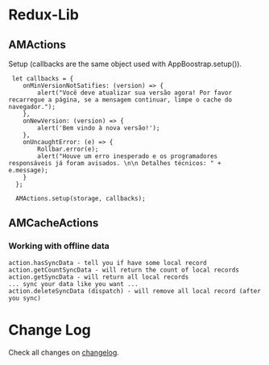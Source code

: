 # Redux-Lib


## AMActions


Setup (callbacks are the same object used with AppBoostrap.setup()).
```
 let callbacks = {
    onMinVersionNotSatifies: (version) => {
        alert("Você deve atualizar sua versão agora! Por favor recarregue a página, se a mensagem continuar, limpe o cache do navegador.");
    },
    onNewVersion: (version) => {
        alert('Bem vindo à nova versão!');
    },
    onUncaughtError: (e) => {
        Rollbar.error(e);
        alert("Houve um erro inesperado e os programadores responsáveis já foram avisados. \n\n Detalhes técnicos: " + e.message);
    }
  };

  AMActions.setup(storage, callbacks);
```

## AMCacheActions


### Working with offline data

```
action.hasSyncData - tell you if have some local record
action.getCountSyncData - will return the count of local records
action.getSyncData - will return all local records
... sync your data like you want ...
action.deleteSyncData (dispatch) - will remove all local record (after you sync)
```

# Change Log

Check all changes on [changelog](CHANGELOG.md).
